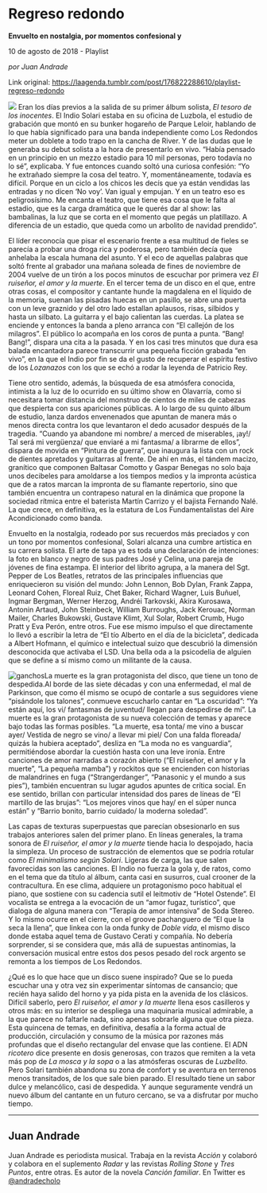 # Regreso redondo

**Envuelto en nostalgia, por momentos confesional y**

10 de agosto de 2018 - Playlist

_por Juan Andrade_

Link original: https://laagenda.tumblr.com/post/176822288610/playlist-regreso-redondo

![](https://64.media.tumblr.com/fc558e308922aa32024ced1834b8fbe4/tumblr_inline_pd9r5mVN4S1t6q87u_500.jpg)
Eran los días previos a la salida de su primer álbum solista, *El tesoro de los inocentes*. El Indio Solari estaba en su oficina de Luzbola, el estudio de grabación que montó en su bunker hogareño de Parque Leloir, hablando de lo que había significado para una banda independiente como Los Redondos meter un doblete a todo trapo en la cancha de River. Y de las dudas que le generaba su debut solista a la hora de presentarlo en vivo. “Había pensado en un principio en un mezzo estadio para 10 mil personas, pero todavía no lo sé”, explicaba. Y fue entonces cuando soltó una curiosa confesión: “Yo he extrañado siempre la cosa del teatro. Y, momentáneamente, todavía es difícil. Porque en un ciclo a los chicos les decís que ya están vendidas las entradas y no dicen ‘No voy’. Van igual y empujan. Y en un teatro eso es peligrosísimo. Me encanta el teatro, que tiene esa cosa que le falta al estadio, que es la carga dramática que le querés dar al show: las bambalinas, la luz que se corta en el momento que pegás un platillazo. A diferencia de un estadio, que queda como un arbolito de navidad prendido”.

El líder reconocía que pisar el escenario frente a esa multitud de fieles se parecía a probar una droga rica y poderosa, pero también decía que anhelaba la escala humana del asunto. Y el eco de aquellas palabras que soltó frente al grabador una mañana soleada de fines de noviembre de 2004 vuelve de un tirón a los pocos minutos de escuchar por primera vez *El ruiseñor, el amor y la muerte*. En el tercer tema de un disco en el que, entre otras cosas, el compositor y cantante hunde la magdalena en el líquido de la memoria, suenan las pisadas huecas en un pasillo, se abre una puerta con un leve graznido y del otro lado estallan aplausos, risas, silbidos y hasta un silbato. La guitarra y el bajo calientan las cuerdas. La platea se enciende y entonces la banda a pleno arranca con “El callejón de los milagros”. El público lo acompaña en los coros de punta a punta. “Bang! Bang!”, dispara una cita a la pasada. Y en los casi tres minutos que dura esa balada encantadora parece transcurrir una pequeña ficción grabada “en vivo”, en la que el Indio por fin se da el gusto de recuperar el espíritu festivo de los *Lozanazos* con los que se echó a rodar la leyenda de Patricio Rey.

Tiene otro sentido, además, la búsqueda de esa atmósfera conocida, intimista a la luz de lo ocurrido en su último show en Olavarría, como si necesitara tomar distancia del monstruo de cientos de miles de cabezas que despierta con sus apariciones públicas. A lo largo de su quinto álbum de estudio, lanza dardos envenenados que apuntan de manera más o menos directa contra los que levantaron el dedo acusador después de la tragedia. “Cuando ya abandone mi nombre/ a merced de miserables, ¡ay!/ Tal será mi vergüenza/ que enviaré a mi fantasma/ a librarme de ellos”, dispara de movida en “Pintura de guerra”, que inaugura la lista con un rock de dientes apretados y guitarras al frente. De ahí en más, el tándem macizo, granítico que componen Baltasar Comotto y Gaspar Benegas no solo baja unos decibeles para amoldarse a los tiempos medios y la impronta acústica que de a ratos marcan la impronta de su flamante repertorio, sino que también encuentra un contrapeso natural en la dinámica que propone la sociedad rítmica entre el baterista Martín Carrizo y el bajista Fernando Nalé. La que crece, en definitiva, es la estatura de Los Fundamentalistas del Aire Acondicionado como banda.

Envuelto en la nostalgia, rodeado por sus recuerdos más preciados y con un tono por momentos confesional, Solari alcanza una cumbre artística en su carrera solista. El arte de tapa ya es toda una declaración de intenciones: la foto en blanco y negro de sus padres José y Celina, una pareja de jóvenes de fina estampa. El interior del librito agrupa, a la manera del Sgt. Pepper de Los Beatles, retratos de las principales influencias que enriquecieron su visión del mundo: John Lennon, Bob Dylan, Frank Zappa, Leonard Cohen, Floreal Ruiz, Chet Baker, Richard Wagner, Luis Buñuel, Ingmar Bergman, Werner Herzog, Andréi Tarkovski, Akira Kurosawa, Antonin Artaud, John Steinbeck, William Burroughs, Jack Kerouac, Norman Mailer, Charles Bukowski, Gustave Klimt, Xul Solar, Robert Crumb, Hugo Pratt y Eva Perón, entre otros. Fue ese mismo impulso el que directamente lo llevó a escribir la letra de “El tío Alberto en el día de la bicicleta”, dedicada a Albert Hofmann, el químico e intelectual suizo que descubrió la dimensión desconocida que activaba el LSD. Una bella oda a la psicodelia de alguien que se define a sí mismo como un militante de la causa.

![ganchos](https://64.media.tumblr.com/219916b9810eec6199320a899e3eed25/tumblr_inline_pd96ua4ffT1t6q87u_500.jpg)La muerte es la gran protagonista del disco, que tiene un tono de despedida.Al borde de las siete décadas y con una enfermedad, el mal de Parkinson, que como él mismo se ocupó de contarle a sus seguidores viene “pisándole los talones”, conmueve escucharlo cantar en “La oscuridad”: “Ya están aquí, los vi/ fantasmas de juventud/ llegan para despedirse de mí”. La muerte es la gran protagonista de su nueva colección de temas y aparece bajo todas las formas posibles. “La muerte, esa tonta/ me vino a buscar ayer/ Vestida de negro se vino/ a llevar mi piel/ Con una falda floreada/ quizás la hubiera aceptado”, desliza en “La moda no es vanguardia”, permitiéndose abordar la cuestión hasta con una leve ironía. Entre canciones de amor narradas a corazón abierto (“El ruiseñor, el amor y la muerte”, “La pequeña mamba”) y rockitos que se encienden con historias de malandrines en fuga (“Strangerdanger”, “Panasonic y el mundo a sus pies”), también encuentran su lugar agudos apuntes de crítica social. En ese sentido, brillan con particular intensidad dos pares de líneas de “El martillo de las brujas”: “Los mejores vinos que hay/ en el súper nunca están” y “Barrio bonito, barrio cuidado/ la moderna soledad”.

Las capas de texturas superpuestas que parecían obsesionarlo en sus trabajos anteriores salen del primer plano. En líneas generales, la trama sonora de *El ruiseñor, el amor y la muerte* tiende hacia lo despojado, hacia la simpleza. Un proceso de sustracción de elementos que se podría rotular como *El minimalismo según Solari*. Ligeras de carga, las que salen favorecidas son las canciones. El Indio no fuerza la gola y, de ratos, como en el tema que da título al álbum, canta casi en susurros, cual crooner de la contracultura. En ese clima, adquiere un protagonismo poco habitual el piano, que sostiene con su cadencia sutil el leitmotiv de “Hotel Ostende”. El vocalista se entrega a la evocación de un “amor fugaz, turístico”, que dialoga de alguna manera con “Terapia de amor intensiva” de Soda Stereo. Y lo mismo ocurre en el cierre, con el groove pachanguero de “El que la seca la llena”, que linkea con la onda funky de *Doble vida*, el mismo disco donde estaba aquel tema de Gustavo Cerati y compañía. No debería sorprender, si se considera que, más allá de supuestas antinomias, la conversación musical entre estos dos pesos pesado del rock argento se remonta a los tiempos de Los Redondos.

¿Qué es lo que hace que un disco suene inspirado? Que se lo pueda escuchar una y otra vez sin experimentar síntomas de cansancio; que recién haya salido del horno y ya pida pista en la avenida de los clásicos. Difícil saberlo, pero *El ruiseñor, el amor y la muerte* llena esos casilleros y otros más: en su interior se despliega una maquinaria musical admirable, a la que parece no faltarle nada, sino apenas sobrarle alguna que otra pieza. Esta quincena de temas, en definitiva, desafía a la forma actual de producción, circulación y consumo de la música por razones más profundas que el diseño rectangular del envase que las contiene. El ADN *ricotero* dice presente en dosis generosas, con trazos que remiten a la veta más pop de *La mosca y la sopa* o a las atmósferas oscuras de *Luzbelito*. Pero Solari también abandona su zona de confort y se aventura en terrenos menos transitados, de los que sale bien parado. El resultado tiene un sabor dulce y melancólico, casi de despedida. Y aunque seguramente vendrá un nuevo álbum del cantante en un futuro cercano, se va a disfrutar por mucho tiempo.

  




---

Juan Andrade
------------

 Juan Andrade es periodista musical. Trabaja en la revista *Acción* y colaboró y colabora en el suplemento *Radar* y las revistas *Rolling Stone* y *Tres Puntos*, entre otras. Es autor de la novela *Canción familiar*. En Twitter es [@andradecholo](https://twitter.com/andradecholo?lang=es) 

